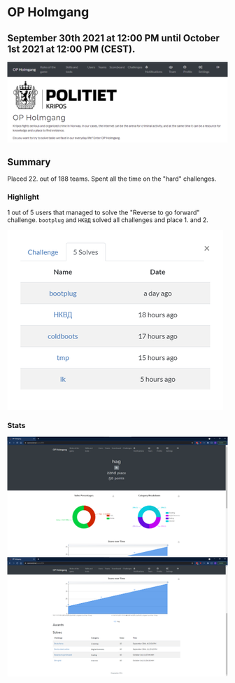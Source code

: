# OP Holmgang

## September 30th 2021 at 12:00 PM until October 1st 2021 at 12:00 PM (CEST).

![](screenshots/opholmgang.png "")


## Summary

Placed 22. out of 188 teams. Spent all the time on the "hard" challenges.

### Highlight
1 out of 5 users that managed to solve the "Reverse to go forward" challenge. `bootplug` and `НКВД` solved all challenges and place 1. and 2.

![](reverse-to-go-forward/5solves.png "")

### Stats

![](screenshots/hagsummary1.png "")
![](screenshots/hagsummary2.png "")